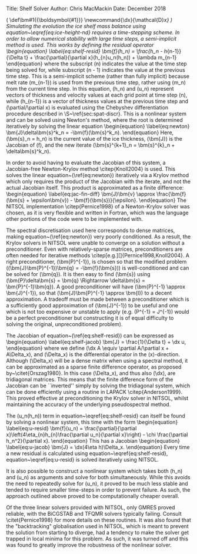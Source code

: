 Title: Shelf Solver
Author: Chris MacMackin
Date: December 2018 

\(
\def\bm#1{{\boldsymbol{#1}}}
\newcommand{\dx}{\mathcal{D}_x}
\)
Simulating the evolution the ice shelf mass balance using
equation~\eqref{eq:ice-height-nd} requires a time-stepping scheme. In
order to allow numerical stability with large time steps, a
semi-implicit method is used. This works by defining the residual
operator
\begin{equation}
  \label{eq:shelf-resid}
  \bm{f}(h_n) =
  \frac{h_n - h_{n-1}}{\Delta t} +
  \frac{\partial}{\partial x}(h_{n}u_n(h_n)) + \lambda m_{n-1}
\end{equation}
where the subscript \(n\) indicates the value at the time step being
solved for, while subscript \(n - 1\) indicates the value at the
previous time step. This is a semi-implicit scheme (rather than fully
implicit) because melt rate \(m_{n-1}\) is used from the previous time
step, rather using \(m_n\) from the current time step. In this equation,
\(h_n\) and \(u_n\) represent vectors of thickness and velocity values at
each grid point at time step \(n\), while \(h_{n-1}\) is a vector of
thickness values at the previous time step and \(\partial/\partial x\)
is evaluated using the Chebyshev differentiation procedure described in
\S~\ref{sec:spat-discr}. This is a nonlinear system
and can be solved using Newton's method, where the root is determined
iteratively by solving the linear equation
\begin{equation}
  \label{eq:newton}
  \bm{J}\delta\bm{s}^k_n = -\bm{f}(\bm{s}^k_n).
\end{equation}
Here, \(\bm{s}_n = h_n\) is the current value of the ice thickness, \(\bm{J}\) is the Jacobian of \(f\),
and the new iterate \(\bm{s}^{k+1}_n = \bm{s}^{k}_n + \delta\bm{s}^k_n\).

In order to avoid having to evaluate the Jacobian of this system, a
Jacobian-free Newton-Krylov method \citep{Knoll2004} is used. This
solves the linear equation~(\ref{eq:newton}) iteratively via a Krylov
method which only requires the product of the Jacobian with the
iterate, and not the actual Jacobian itself. This product is
approximated as a finite difference:
\begin{equation}
  \label{eq:jac-fin-diff}
  \bm{J}\bm{v} \approx \frac{\bm{f}(\bm{s} + \epsilon\bm{v}) -
    \bm{f}(\bm{s})}{\epsilon}.
\end{equation}
The NITSOL implementation \citep{Pernice1998} of a Newton-Krylov
solver was chosen, as it is very flexible and written in Fortran,
which was the language other portions of the code were to be
implemented with.

The spectral discretisation used here corresponds to dense matrices,
making equation~(\ref{eq:newton}) very poorly conditioned. As a
result, the Krylov solvers in NITSOL were unable to converge on a
solution without a preconditioner. Even with relatively-sparse
matrices, preconditioners are often needed for iterative methods
\citep[e.g.][]{Pernice1998,Knoll2004}. A right preconditioner,
\(\bm{P}^{-1}\), is chosen so that the modified problem
\((\bm{J}\bm{P}^{-1})\bm{q} = -\bm{f}(\bm{s})\) is well-conditioned and
can be solved for \(\bm{q}\). It is then easy to find \(\bm{s}\) using
\(\bm{P}\delta\bm{s} = \bm{q} \Rightarrow \delta\bm{s} =
\bm{P}^{-1}\bm{q}\). A good preconditioner will have
\(\bm{P}^{-1} \approx \bm{J}^{-1}\), so that
\(\bm{J}\bm{P}^{-1} \approx \bm{I}\) to a decent approximation. A
tradeoff must be made between a preconditioner which is a sufficiently
good approximation of \(\bm{J}^{-1}\) to be useful and one which is not
too expensive or unstable to apply (e.g. \(P^{-1} = J^{-1}\) would be a
perfect preconditioner but constructing it is of equal difficulty to
solving the original, unpreconditioned problem).

The Jacobian of equation~(\ref{eq:shelf-resid}) can be expressed as
\begin{equation}
  \label{eq:shelf-jacob}
  \bm{J} = \frac{1}{\Delta t} + \dx u,
\end{equation}
where we define \(\dx A \equiv \partial A/\partial x + A\Delta_x\), and
\(\Delta_x\) is the differential operator in the \(x\)-direction. Although
\(\Delta_x\) will be a dense matrix when using a spectral method, it can
be approximated as a sparse finite difference operator, as proposed
by~\citet{Orszag1980}. In this case \(\Delta_x\), and thus also \(\dx\),
are tridiagonal matrices. This means that the finite difference form
of the Jacobian can be ``inverted'' simply by solving the tridiagonal
system, which can be done efficiently using a routine in LAPACK
\citep{Anderson1999}. This proved effective at preconditioning the
Krylov solver in NITSOL, whilst maintaining the accuracy of the
underlying pseudospectral method.

The \(u_n(h_n)\) term in equation~\eqref{eq:shelf-resid} can itself be
found by solving a nonlinear system, this time with the form
\begin{equation}
  \label{eq:u-resid}
  \bm{f}(u_n) =
  \frac{\partial}{\partial x}\left(4\eta_{n}h_{n}\frac{\partial
      u_n}{\partial x}\right) - \chi \frac{\partial h_n^2}{\partial x}.
\end{equation}
This has a Jacobian \begin{equation}
  \label{eq:u-jacob}
  \bm{J} = \dx(4\eta h)\Delta_x.
\end{equation}
Every time a new residual is calculated using
equation~\eqref{eq:shelf-resid}, equation~\eqref{eq:u-resid} is solved
iteratively using NITSOL.

It is also possible to construct a nonlinear system which takes both
\(h_n\) and \(u_n\) as arguments and solve for both simultaneously. While
this avoids the need to repeatedly solve for \(u_n\), it proved to be much
less stable and tended to require smaller time-steps in order to
prevent failure. As such, the approach outlined above proved to be
computationally cheaper overall.

Of the three linear solvers provided with NITSOL, only GMRES proved
reliable, with the BiCGSTAB and TFQMR solvers typically
failing. Consult \citet{Pernice1998} for more details on these
routines. It was also found that the "backtracking" globalisation
used in NITSOL, which is meant to prevent the solution from starting
to diverge, had a tendency to make the solver get trapped in local
minima for this problem. As such, it was turned off and this was found
to greatly improve the robustness of the nonlinear solver.
